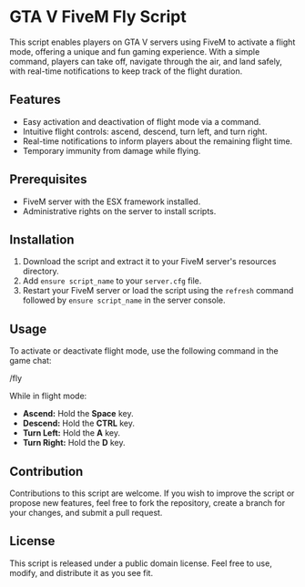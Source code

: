 # GTA V FiveM Fly Script

This script enables players on GTA V servers using FiveM to activate a flight mode, offering a unique and fun gaming experience. With a simple command, players can take off, navigate through the air, and land safely, with real-time notifications to keep track of the flight duration.

## Features

- Easy activation and deactivation of flight mode via a command.
- Intuitive flight controls: ascend, descend, turn left, and turn right.
- Real-time notifications to inform players about the remaining flight time.
- Temporary immunity from damage while flying.

## Prerequisites

- FiveM server with the ESX framework installed.
- Administrative rights on the server to install scripts.

## Installation

1. Download the script and extract it to your FiveM server's resources directory.
2. Add `ensure script_name` to your `server.cfg` file.
3. Restart your FiveM server or load the script using the `refresh` command followed by `ensure script_name` in the server console.

## Usage

To activate or deactivate flight mode, use the following command in the game chat:

/fly


While in flight mode:

- **Ascend:** Hold the **Space** key.
- **Descend:** Hold the **CTRL** key.
- **Turn Left:** Hold the **A** key.
- **Turn Right:** Hold the **D** key.

## Contribution

Contributions to this script are welcome. If you wish to improve the script or propose new features, feel free to fork the repository, create a branch for your changes, and submit a pull request.

## License

This script is released under a public domain license. Feel free to use, modify, and distribute it as you see fit.

